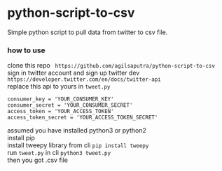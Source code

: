 # python-script-to-csv

Simple python script to pull data from twitter to csv file.

### how to use 

clone this repo ``` https://github.com/agilsaputra/python-script-to-csv```   
sign in twitter account 
and sign up twitter dev ```https://developer.twitter.com/en/docs/twitter-api```   
replace this api to yours in ```tweet.py```   
```
consumer_key = 'YOUR_CONSUMER_KEY'     
consumer_secret = 'YOUR_CONSUMER_SECRET'  
access_token = 'YOUR_ACCESS_TOKEN'    
access_token_secret = 'YOUR_ACCESS_TOKEN_SECRET'
```       
assumed you have installed python3 or python2    
install pip  
install tweepy library from cli ```pip install tweepy```     
run ```tweet.py``` in cli ```python3 tweet.py```       
then you got .csv file 
